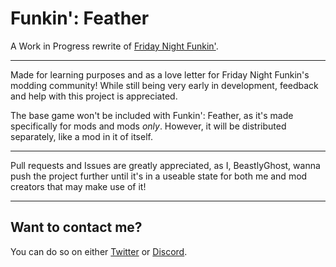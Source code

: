 # Funkin': Feather
A Work in Progress rewrite of [Friday Night Funkin'](https://github.com/ninjamuffin99/Funkin).

-------------------------------
Made for learning purposes and as a love letter for Friday Night Funkin's modding community!
While still being very early in development, feedback and help with this project is appreciated.

The base game won't be included with Funkin': Feather, as it's made specifically for mods and mods *only*.
However, it will be distributed separately, like a mod in it of itself.

-------------------------------
Pull requests and Issues are greatly appreciated, as I, BeastlyGhost, wanna push the project further until it's in a useable state for both me and mod creators that may make use of it!

-------------------------------
## Want to contact me?
You can do so on either [Twitter](https://twitter.com/BeastlyGabi) or [Discord](https://discord.com/users/597124141530742805).
